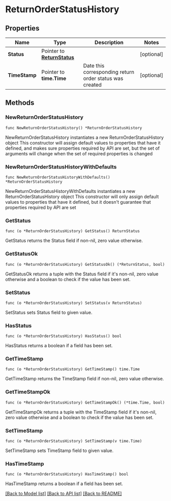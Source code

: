# ReturnOrderStatusHistory

## Properties

Name | Type | Description | Notes
------------ | ------------- | ------------- | -------------
**Status** | Pointer to [**ReturnStatus**](ReturnStatus.md) |  | [optional] 
**TimeStamp** | Pointer to **time.Time** | Date this corresponding return order status was created | [optional] 

## Methods

### NewReturnOrderStatusHistory

`func NewReturnOrderStatusHistory() *ReturnOrderStatusHistory`

NewReturnOrderStatusHistory instantiates a new ReturnOrderStatusHistory object
This constructor will assign default values to properties that have it defined,
and makes sure properties required by API are set, but the set of arguments
will change when the set of required properties is changed

### NewReturnOrderStatusHistoryWithDefaults

`func NewReturnOrderStatusHistoryWithDefaults() *ReturnOrderStatusHistory`

NewReturnOrderStatusHistoryWithDefaults instantiates a new ReturnOrderStatusHistory object
This constructor will only assign default values to properties that have it defined,
but it doesn't guarantee that properties required by API are set

### GetStatus

`func (o *ReturnOrderStatusHistory) GetStatus() ReturnStatus`

GetStatus returns the Status field if non-nil, zero value otherwise.

### GetStatusOk

`func (o *ReturnOrderStatusHistory) GetStatusOk() (*ReturnStatus, bool)`

GetStatusOk returns a tuple with the Status field if it's non-nil, zero value otherwise
and a boolean to check if the value has been set.

### SetStatus

`func (o *ReturnOrderStatusHistory) SetStatus(v ReturnStatus)`

SetStatus sets Status field to given value.

### HasStatus

`func (o *ReturnOrderStatusHistory) HasStatus() bool`

HasStatus returns a boolean if a field has been set.

### GetTimeStamp

`func (o *ReturnOrderStatusHistory) GetTimeStamp() time.Time`

GetTimeStamp returns the TimeStamp field if non-nil, zero value otherwise.

### GetTimeStampOk

`func (o *ReturnOrderStatusHistory) GetTimeStampOk() (*time.Time, bool)`

GetTimeStampOk returns a tuple with the TimeStamp field if it's non-nil, zero value otherwise
and a boolean to check if the value has been set.

### SetTimeStamp

`func (o *ReturnOrderStatusHistory) SetTimeStamp(v time.Time)`

SetTimeStamp sets TimeStamp field to given value.

### HasTimeStamp

`func (o *ReturnOrderStatusHistory) HasTimeStamp() bool`

HasTimeStamp returns a boolean if a field has been set.


[[Back to Model list]](../README.md#documentation-for-models) [[Back to API list]](../README.md#documentation-for-api-endpoints) [[Back to README]](../README.md)


